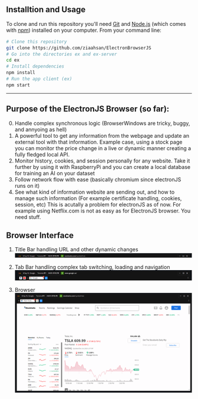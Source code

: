 ## Installtion and Usage

To clone and run this repository you'll need [Git](https://git-scm.com) and [Node.js](https://nodejs.org/en/download/) (which comes with [npm](http://npmjs.com)) installed on your computer. From your command line:

```bash
# Clone this repository
git clone https://github.com/ziaahsan/ElectronBrowserJS
# Go into the directories ex and ex-server
cd ex
# Install dependencies
npm install
# Run the app client (ex)
npm start
```
---
## Purpose of the ElectronJS Browser (so far):
0. Handle complex synchronous logic (BrowserWindows are tricky, buggy, and annyoing as hell)
1. A powerful tool to get any information from the webpage and update an external tool with that information. Example case, using a stock page you can monitor the price change in a live or dynamic manner creating a fully fledged local API.
2. Monitor history, cookies, and session personally for any website. Take it further by using it with RaspberryPi and you can create a local database for training an AI on your dataset
3. Follow network flow with ease (basically chromium since electronJS runs on it)
4. See what kind of information website are sending out, and how to manage such information (For example certificate handling, cookies, session, etc)  This is acutally a problem for electronJS as of now. For example using Netflix.com is not as easy as for ElectronJS browser. You need stuff.


## Browser Interface
1. Title Bar handling URL and other dynamic changes
![alt text](https://github.com/ziaahsan/ElectronBrowserJS/blob/master/images/TopBar.gif)

2. Tab Bar handling complex tab switching, loading and navigation
![alt text](https://github.com/ziaahsan/ElectronBrowserJS/blob/master/images/TopBar2.gif)

3. Browser
![alt text](https://github.com/ziaahsan/ElectronBrowserJS/blob/master/images/Browser.gif)
